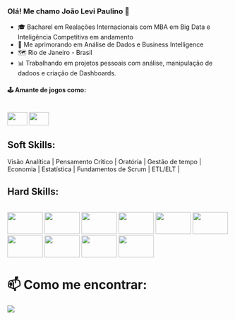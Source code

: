 ### Olá! Me chamo João Levi Paulino 👋


- 🎓 Bacharel em Realações Internacionais com MBA em Big Data e Inteligência Competitiva em andamento
- 📖 Me aprimorando em Análise de Dados e Business Intelligence
- 🗺️ Rio de Janeiro - Brasil
- 📊 Trabalhando em projetos pessoais com análise, manipulação de dadoos e criação de Dashboards.


#### 🕹️ Amante de jogos como:
<div style="display: inline_block"><br>
<img align"center"  height="30" width="45" src="https://www.tibiawiki.com.br/images/5/52/Tibia_Logo.png">
<img align"center"  height="30" width="45" src="https://www.freeiconspng.com/thumbs/csgo-icon/csgo-icon-12.png">

</div>

## Soft Skills:

Visão Analítica | Pensamento Crítico | Oratória | Gestão de tempo | Economia | Estatística | Fundamentos de Scrum | ETL/ELT |

## Hard Skills: 
<div style="display: inline_block"><br>
 <img align"center"  height="50" width="80" src="https://img.shields.io/badge/Windows-0078D6?style=for-the-badge&logo=windows&logoColor=white">
 <img align"center"  height="50" width="80" src="https://i.ibb.co/jR4n2bm/icons8-power-bi-48.png">
 <img align"center"  height="50" width="80" src="https://upload.wikimedia.org/wikipedia/commons/thumb/6/67/DAX-logo.svg/1920px-DAX-logo.svg.png?20110104220433">
 <img align"center"  height="50" width="80" src="https://img.shields.io/badge/Microsoft_Excel-217346?style=for-the-badge&logo=microsoft-excel&logoColor=white">
 <img align"center"  height="50" width="80" src="https://cdn-icons-png.flaticon.com/512/29/29165.png">
 <img align"center"  height="50" width="80" src="https://img.shields.io/badge/MySQL-00000F?style=for-the-badge&logo=mysql&logoColor=white">
 <img align"center"  height="50" width="80" src="https://img.shields.io/badge/Microsoft_Office-D83B01?style=for-the-badge&logo=microsoft-office&logoColor=white">
 <img align"center"  height="50" width="80" src="https://img.shields.io/badge/PostgreSQL-316192?style=for-the-badge&logo=postgresql&logoColor=white">
 <img align"center"  height="50" width="80" src="https://img.shields.io/badge/Python-14354C?style=for-the-badge&logo=python&logoColor=white">
 <img align"center"  height="50" width="80" src="https://cdn.icon-icons.com/icons2/2415/PNG/512/gimp_original_wordmark_logo_icon_146514.png">
 
</div>


# 📫 Como me encontrar:

<div>
 <a href="https://www.linkedin.com/in/joaolevipaulino" target="_blank"><img src="https://img.shields.io/badge/LinkedIn-0077B5?style=for-the-badge&logo=linkedin&logoColor=white" target="_blank"></a>
</div>
